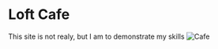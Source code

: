 # Loft Cafe
This site is not realy, but I am to demonstrate my skills
![Cafe](https://github.com/Berliner187/Loft_Cafe/blob/master/images/FaceSite.png)
